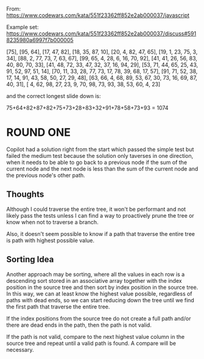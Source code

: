 From: https://www.codewars.com/kata/551f23362ff852e2ab000037/javascript

Example set: https://www.codewars.com/kata/551f23362ff852e2ab000037/discuss#5918235980a6997f7b000005

[75],
[95, 64],
[17, 47, 82],
[18, 35, 87, 10],
[20,  4, 82, 47, 65],
[19,  1, 23, 75,  3, 34],
[88,  2, 77, 73,  7, 63, 67],
[99, 65,  4, 28,  6, 16, 70, 92],
[41, 41, 26, 56, 83, 40, 80, 70, 33],
[41, 48, 72, 33, 47, 32, 37, 16, 94, 29],
[53, 71, 44, 65, 25, 43, 91, 52, 97, 51, 14],
[70, 11, 33, 28, 77, 73, 17, 78, 39, 68, 17, 57],
[91, 71, 52, 38, 17, 14, 91, 43, 58, 50, 27, 29, 48],
[63, 66,  4, 68, 89, 53, 67, 30, 73, 16, 69, 87, 40, 31],
[ 4, 62, 98, 27, 23,  9, 70, 98, 73, 93, 38, 53, 60,  4, 23]

and the correct longest slide down is:

75+64+82+87+82+75+73+28+83+32+91+78+58+73+93 = 1074

# ROUND ONE
Copilot had a solution right from the start which passed the simple test but failed the medium test because the solution only taverses in one direction, when it needs to be able to go back to a previous node if the sum of the current node and the next node is less than the sum of the current node and the previous node's other path.

## Thoughts
Although I could traverse the entire tree, it won't be performant and not likely pass the tests unless I can find a way to proactively prune the tree or know when not to traverse a branch.

Also, it doesn't seem possible to know if a path that traverse the entire tree is path with highest possible value.

## Sorting Idea
Another approach may be sorting, where all the values in each row is a descending sort  stored in an associative array together with the index position in the source tree and then sort by index position in the source tree. In this way, we can at least know the highest value possible, regardless of paths with dead ends, so we can start reducing down the tree until we find the first path that traverse the entire tree.

If the index positions from the source tree do not create a full path and/or there are dead ends in the path, then the path is not valid.

If the path is not valid, compare to the next highest value column in the source tree and repeat until a valid path is found. A compare will be necessary.

